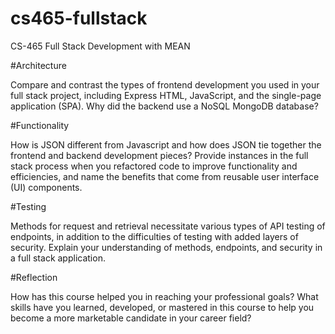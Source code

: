 # cs465-fullstack
CS-465 Full Stack Development with MEAN

#Architecture

Compare and contrast the types of frontend development you used in your full stack project, including Express HTML, JavaScript, and the single-page application (SPA).
Why did the backend use a NoSQL MongoDB database?

#Functionality

How is JSON different from Javascript and how does JSON tie together the frontend and backend development pieces?
Provide instances in the full stack process when you refactored code to improve functionality and efficiencies, and name the benefits that come from reusable user interface (UI) components.

#Testing

Methods for request and retrieval necessitate various types of API testing of endpoints, in addition to the difficulties of testing with added layers of security. Explain your understanding of methods, endpoints, and security in a full stack application.

#Reflection

How has this course helped you in reaching your professional goals? What skills have you learned, developed, or mastered in this course to help you become a more marketable candidate in your career field?
